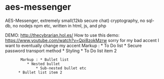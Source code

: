 # aes-messenger # 
AES-Messenger, extremely small(12kb secure chat) cryptography, no sql-db, no nodejs npm etc, written in html, js, and php

DEMO: http://thecybrarian.hol.es/
How to use this demo: https://www.youtube.com/watch?v=Qpi8zokMzrw
sorry for my bad accent I want to eventually change my accent
 Markup : * To Do list
              * Secure password transport method
              * Styling
          *  To Do list item 2
          
           Markup : * Bullet list
              * Nested bullet
                  * Sub-nested bullet etc
          * Bullet list item 2

